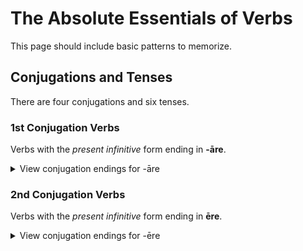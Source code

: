 # The Absolute Essentials of Verbs

This page should include basic patterns to memorize.

## Conjugations and Tenses

There are four conjugations and six tenses.

### 1st Conjugation Verbs

Verbs with the _present infinitive_ form ending in **-āre**.

<details>
  <summary>View conjugation endings for -āre</summary>

  <table>
    <thead>
      <tr style="text-align: center;">
        <th colspan="2"></th>
        <th >Present Indicative</th>
        <th style="text-align: center;">Future Indicative</th>
        <th style="text-align: center;">Imperfect Indicative</th>
      </tr>
      <tr>
        <th colspan="2"></th>
        <th style="text-align: center;font-style: italic;">am</th>
        <th style="text-align: center;font-style: italic;">will</th>
        <th style="text-align: center;font-style: italic;">was</th>
      </tr>
    </thead>
    <tbody>
      <tr>
        <td rowspan="3">Sg.</td>
        <td>1<sup>st</sup></td>
        <td style="text-align: center;">-ō</td>
        <td style="text-align: center;">-ābō</td>
        <td style="text-align: center;">-ābam</td>
      </tr>
      <tr>
        <td>2<sup>nd</sup></td>
        <td style="text-align: center;">-ās</td>
        <td style="text-align: center;">-ābis</td>
        <td style="text-align: center;">-ābas</td>
      </tr>
      <tr>
        <td>3<sup>rd</sup></td>
        <td style="text-align: center;">-at</td>
        <td style="text-align: center;">-ābit</td>
        <td style="text-align: center;">-ābat</td>
      </tr>
      <tr>
        <td rowspan="3">Pl.</td>
        <td>1<sup>st</sup></td>
        <td style="text-align: center;">-āmus</td>
        <td style="text-align: center;">-ābimus</td>
        <td style="text-align: center;">-ābamus</td>
      </tr>
      <tr>
        <td>2<sup>nd</sup></td>
        <td style="text-align: center;">-ātis</td>
        <td style="text-align: center;">-ābitis</td>
        <td style="text-align: center;">-ābatis</td>
      </tr>
      <tr>
        <td>3<sup>rd</sup></td>
        <td style="text-align: center;">-ant</td>
        <td style="text-align: center;">-ābunt</td>
        <td style="text-align: center;">-ābant</td>
      </tr>
      </tr>
    </tbody>
  </table>
</details>

### 2nd Conjugation Verbs

Verbs with the _present infinitive_ form ending in **ēre**.

<details>
  <summary>View conjugation endings for -ēre</summary>

  <table>
    <thead>
      <tr>
        <th colspan="2"></th>
        <th style="text-align: center;">Present Indicative</th>
        <th style="text-align: center;">Future Indicative</th>
        <th style="text-align: center;">Imperfect Indicative</th>
      </tr>
      <tr>
        <th colspan="2"></th>
        <th style="text-align: center;font-style: italic;">am</th>
        <th style="text-align: center;font-style: italic;">will</th>
        <th style="text-align: center;font-style: italic;">was</th>
      </tr>
    </thead>
    <tbody>
      <tr>
        <td rowspan="3">Sg.</td>
        <td>1<sup>st</sup></td>
        <td style="text-align: center;">-ō</td>
        <td style="text-align: center;">-ābō</td>
        <td style="text-align: center;">-ābam</td>
      </tr>
      <tr>
        <td>2<sup>nd</sup></td>
        <td style="text-align: center;">-ās</td>
        <td style="text-align: center;">-ābis</td>
        <td style="text-align: center;">-ābas</td>
      </tr>
      <tr>
        <td>3<sup>rd</sup></td>
        <td style="text-align: center;">-at</td>
        <td style="text-align: center;">-ābit</td>
        <td style="text-align: center;">-ābat</td>
      </tr>
      <tr>
        <td rowspan="3">Pl.</td>
        <td>1<sup>st</sup></td>
        <td style="text-align: center;">-āmus</td>
        <td style="text-align: center;">-ābimus</td>
        <td style="text-align: center;">-ābamus</td>
      </tr>
      <tr>
        <td>2<sup>nd</sup></td>
        <td style="text-align: center;">-ātis</td>
        <td style="text-align: center;">-ābitis</td>
        <td style="text-align: center;">-ābatis</td>
      </tr>
      <tr>
        <td>3<sup>rd</sup></td>
        <td style="text-align: center;">-ant</td>
        <td style="text-align: center;">-ābunt</td>
        <td style="text-align: center;">-ābant</td>
      </tr>
      </tr>
    </tbody>
  </table>
</details>

<br />

